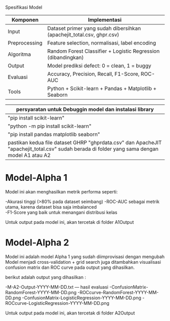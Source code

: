 Spesifikasi Model 

|Komponen	|        Implementasi |
|---|---|
|Input	         |   Dataset primer yang sudah dibersihkan (apachejit_total.csv, ghpr.csv)|
|Preprocessing	 |  Feature selection, normalisasi, label encoding|
|Algoritma	     |  Random Forest Classifier + Logistic Regression (dibandingkan)|
|Output	       |    Model prediksi defect: 0 = clean, 1 = buggy|
|Evaluasi	     |  Accuracy, Precision, Recall, F1-Score, ROC-AUC|
|Tools	         |  Python + Scikit-learn + Pandas + Matplotlib + Seaborn|

|persyaratan untuk Debuggin model dan instalasi library |
|---|
|"pip install scikit-learn"|
|"python -m pip install scikit-learn"|
|"pip install pandas matplotlib seaborn"|
|pastikan kedua file dataset GHRP "ghprdata.csv" dan ApacheJIT "apachejit_total.csv" sudah berada di folder yang sama dengan model A1 atau A2 |


Model-Alpha 1
======================================================================================================
Model ini akan menghasilkan metrik performa seperti:

-Akurasi tinggi (>80% pada dataset seimbang)
-ROC-AUC sebagai metrik utama, karena dataset bisa saja imbalanced  
-F1-Score yang baik untuk menangani distribusi kelas  

Untuk output pada model ini, akan tercetak di folder A1Output

Model-Alpha 2
======================================================================================================
Model ini adalah model Alpha 1 yang sudah diimprovisasi dengan mengubah 
Model menjadi cross-validation + grid search juga ditambahkan visualisasi
confusion matrix dan ROC curve pada output yang dihasilkan.

berikut adalah output yang dihasilkan :

-M-A2-Output-YYYY-MM-DD.txt — hasil evaluasi
-ConfusionMatrix-RandomForest-YYYY-MM-DD.png
-ROCcurve-RandomForest-YYYY-MM-DD.png
-ConfusionMatrix-LogisticRegression-YYYY-MM-DD.png
-ROCcurve-LogisticRegression-YYYY-MM-DD.png

Untuk output pada model ini, akan tercetak di folder A2Output

